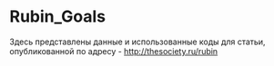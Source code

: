# Rubin_Goals
Здесь представлены данные и использованные коды для статьи, опубликованной по адресу - http://thesociety.ru/rubin
